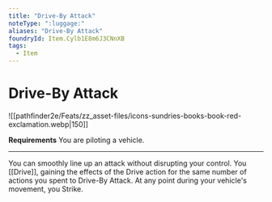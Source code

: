 ```yaml
---
title: "Drive-By Attack"
noteType: ":luggage:"
aliases: "Drive-By Attack"
foundryId: Item.Cylb1E8m6J3CNnXB
tags:
  - Item
---
```


# Drive-By Attack
![[pathfinder2e/Feats/zz_asset-files/icons-sundries-books-book-red-exclamation.webp|150]]

**Requirements** You are piloting a vehicle.

* * *

You can smoothly line up an attack without disrupting your control. You [[Drive]], gaining the effects of the Drive action for the same number of actions you spent to Drive-By Attack. At any point during your vehicle's movement, you Strike.
